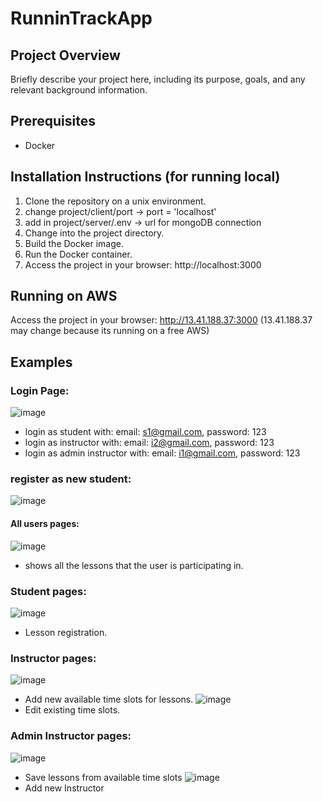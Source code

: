 # RunninTrackApp

## Project Overview

Briefly describe your project here, including its purpose, goals, and any relevant background information.

## Prerequisites
- Docker 

## Installation Instructions (for running local)
1. Clone the repository on a unix environment.
2. change project/client/port -> port = 'localhost'
3. add in project/server/.env -> url for mongoDB connection
4. Change into the project directory.
5. Build the Docker image.
6. Run the Docker container.
7. Access the project in your browser: http://localhost:3000

## Running on AWS
Access the project in your browser: http://13.41.188.37:3000  (13.41.188.37 may change because its running on a free AWS)




## Examples
### Login Page:
![image](https://github.com/alonshlomi1/RunningTrackApp/assets/98226796/720bc65e-3574-4ae5-9556-a4ee1317780c)
- login as student with: email: s1@gmail.com, password: 123
- login as instructor with: email: i2@gmail.com, password: 123
- login as admin instructor with: email: i1@gmail.com, password: 123

### register as new student:
![image](https://github.com/alonshlomi1/RunningTrackApp/assets/98226796/9f651256-8ad2-4286-8f6a-aa7b359be9dc)

#### All users pages:
![image](https://github.com/alonshlomi1/RunningTrackApp/assets/98226796/93359fd7-657f-4c2e-9752-e9ef148ec16d)
- shows all the lessons that the user is participating in.

### Student pages:
![image](https://github.com/alonshlomi1/RunningTrackApp/assets/98226796/241be518-8c5e-4ab6-ae6d-f02e9c39281c)
- Lesson registration.

### Instructor pages:
![image](https://github.com/alonshlomi1/RunningTrackApp/assets/98226796/21b755bc-4c6b-4752-967c-2903d35cacaa)
- Add new available time slots for lessons.
![image](https://github.com/alonshlomi1/RunningTrackApp/assets/98226796/e3e80715-0e20-434a-aa1d-854370cd259d)
- Edit existing time slots.

### Admin Instructor pages:
![image](https://github.com/alonshlomi1/RunningTrackApp/assets/98226796/443be31c-de8d-42bd-b0c7-bba11426253d)
- Save lessons from available time slots
![image](https://github.com/alonshlomi1/RunningTrackApp/assets/98226796/08f7f0df-0a0b-452e-bb80-38499e47f785)
- Add new Instructor







